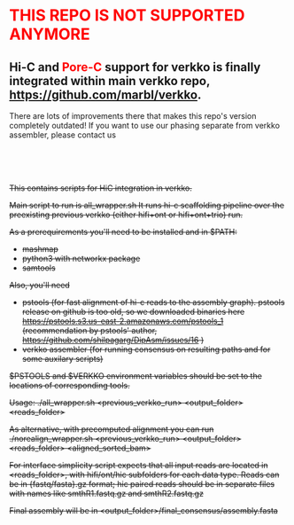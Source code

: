 # <span style="color: red;">THIS REPO IS NOT SUPPORTED ANYMORE</span>

## Hi-C and <span style="color: red;">Pore-C</span> support for verkko is finally integrated within main verkko repo, https://github.com/marbl/verkko. 
There are lots of improvements there that makes this repo's version completely outdated! If you want to use our phasing separate from verkko assembler, please contact us



&nbsp;  
&nbsp;  
&nbsp;  

<s>This contains scripts for HiC integration in verkko.

Main script to run is all_wrapper.sh
It runs hi-c scaffolding pipeline over the preexisting previous verkko (either hifi+ont or hifi+ont+trio) run.

As a prerequirements you'll need to be installed and in $PATH:
* mashmap
* python3 with networkx package
* samtools

Also, you'll need 
* pstools (for fast alignment of hi-c reads to the assembly graph). pstools release on github is too old, so we downloaded binaries here https://pstools.s3.us-east-2.amazonaws.com/pstools_1 
(recommendation by pstools' author, https://github.com/shilpagarg/DipAsm/issues/16 )
* verkko assembler (for running consensus on resulting paths and for some auxilary scripts)
 
$PSTOOLS and $VERKKO environment variables should be set to the locations of corresponding tools.

Usage:  ./all_wrapper.sh <previous_verkko_run> <output_folder> <reads_folder>

As alternative, with precomputed alignment you can run ./norealign_wrapper.sh <previous_verkko_run> <output_folder> <reads_folder> <aligned_sorted_bam>

For interface simplicity script expects that all input reads are located in <reads_folder>, with hifi/ont/hic subfolders for each data type.
Reads can be in {fastq/fasta}.gz format; hic paired reads should be in separate files with names like smthR1.fastq.gz and smthR2.fastq.gz

Final assembly will be in <output_folder>/final_consensus/assembly.fasta</s>

